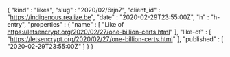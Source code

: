 {
  "kind" : "likes",
  "slug" : "2020/02/6rjn7",
  "client_id" : "https://indigenous.realize.be",
  "date" : "2020-02-29T23:55:00Z",
  "h" : "h-entry",
  "properties" : {
    "name" : [ "Like of https://letsencrypt.org/2020/02/27/one-billion-certs.html" ],
    "like-of" : [ "https://letsencrypt.org/2020/02/27/one-billion-certs.html" ],
    "published" : [ "2020-02-29T23:55:00Z" ]
  }
}
